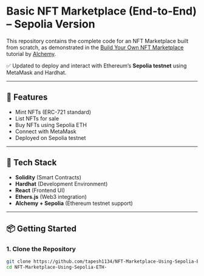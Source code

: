# Basic NFT Marketplace (End-to-End) – Sepolia Version

This repository contains the complete code for an NFT Marketplace built from scratch, as demonstrated in the [Build Your Own NFT Marketplace](https://docs.alchemy.com/alchemy/) tutorial by [Alchemy](https://alchemy.com).

✅ Updated to deploy and interact with Ethereum’s **Sepolia testnet** using MetaMask and Hardhat.

---

## 🚀 Features

- Mint NFTs (ERC-721 standard)
- List NFTs for sale
- Buy NFTs using Sepolia ETH
- Connect with MetaMask
- Deployed on Sepolia testnet

---

## 🧠 Tech Stack

- **Solidity** (Smart Contracts)
- **Hardhat** (Development Environment)
- **React** (Frontend UI)
- **Ethers.js** (Web3 integration)
- **Alchemy + Sepolia** (Ethereum testnet support)

---

## 📦 Getting Started

### 1. Clone the Repository

```bash
git clone https://github.com/tapesh1134/NFT-Marketplace-Using-Sepolia-ETH-
cd NFT-Marketplace-Using-Sepolia-ETH-
